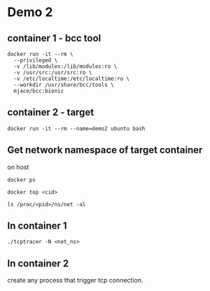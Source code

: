 # Demo 2



## container 1 - bcc tool

```bash=
docker run -it --rm \
  --privileged \
  -v /lib/modules:/lib/modules:ro \
  -v /usr/src:/usr/src:ro \
  -v /etc/localtime:/etc/localtime:ro \
  --workdir /usr/share/bcc/tools \
  mjace/bcc:bionic
```


## container 2 - target
```bash=
docker run -it --rm --name=demo2 ubuntu bash
```


## Get network namespace of target container
on host

```bash=
docker ps

docker top <cid>

ls /proc/<pid>/ns/net -al

```

## In container 1
```bash=
./tcptracer -N <net_ns>
```

## In container 2

create any process that trigger tcp connection.

